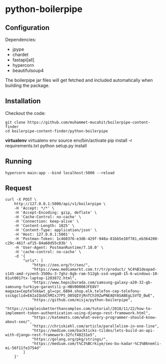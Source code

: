 # python-boilerpipe

## Configuration

Dependencies:

 * jpype
 * chardet
 * fastapi[all]
 * hypercorn
 * beautifulsoup4

The boilerpipe jar files will get fetched and included automatically when building the package.

## Installation

Checkout the code:

	git clone https://github.com/muhammet-mucahit/boilerpipe-content-finder
	cd boilerpipe-content-finder/python-boilerpipe

**virtualenv**
	virtualenv env
	source env/bin/activate
    pip install -r requirements.txt
	python setup.py install

## Running

	hypercorn main:app --bind localhost:5000 --reload

## Request

	curl -X POST \
		http://127.0.0.1:5000/api/v1/boilerpipe \
		-H 'Accept: */*' \
		-H 'Accept-Encoding: gzip, deflate' \
		-H 'Cache-Control: no-cache' \
		-H 'Connection: keep-alive' \
		-H 'Content-Length: 1025' \
		-H 'Content-Type: application/json' \
		-H 'Host: 127.0.0.1:5001' \
		-H 'Postman-Token: 1c460376-e3d6-429f-948a-81bb5e10f781,eb364200-c29c-461f-af15-84a60d55c03b' \
		-H 'User-Agent: PostmanRuntime/7.18.0' \
		-H 'cache-control: no-cache' \
		-d '{
			"urls": [
				"https://zeo.org/tr/seo/",
				"https://www.mediamarkt.com.tr/tr/product/_%C4%B1deapad-s145-amd-ryzen5-3500u-3-7ghz-8gb-ram-512gb-ssd-vega8-15-6-windows-10-81ut0017tx-laptop-1203872.html",
				"https://www.hepsiburada.com/samsung-galaxy-a20-32-gb-samsung-turkiye-garantili-p-HBV00000JFE8V?magaza=CepteTek&wt_gl=cpc.6804.shop.elk.telefon-cep-telefonu-ssc&gclid=EAIaIQobChMIxJ7P5_O05QIVjRnTCh39ZwPNEAQYASABEgLSVfD_BwE",
				"https://github.com/misja/python-boilerpipe",
				"https://simpleisbetterthancomplex.com/tutorial/2018/11/22/how-to-implement-token-authentication-using-django-rest-framework.html",
				"https://katemats.com/what-every-programmer-should-know-about-seo/",
				"https://chriskiehl.com/article/parallelism-in-one-line",
				"https://medium.com/backticks-tildes/lets-build-an-api-with-django-rest-framework-32fcf40231e5",
				"https://golang.org/pkg/strings/",
				"https://medium.com/t%C3%BCrkiye/seo-bu-kadar-%C3%B6nemli-mi-56f11fe3754d"
			]
		}'

